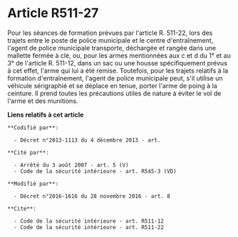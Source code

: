 # Article R511-27

Pour les séances de formation prévues par l'article R. 511-22, lors des trajets entre le poste de police municipale et le
centre d'entraînement, l'agent de police municipale transporte, déchargée et rangée dans une mallette fermée à clé, ou, pour
les armes mentionnées aux c et d du 1° et au 3° de l'article R. 511-12, dans un sac ou une housse spécifiquement prévus à cet
effet, l'arme qui lui a été remise.  Toutefois,  pour les trajets relatifs à la formation d'entraînement, l'agent de  police
municipale peut, s'il utilise un véhicule sérigraphié et se  déplace en tenue, porter l'arme de poing à la ceinture. Il prend
toutes les précautions utiles de nature à éviter le vol de l'arme et des munitions.

**Liens relatifs à cet article**

	**Codifié par**:

	  - Décret n°2013-1113 du 4 décembre 2013 - art.

	**Cité par**:

	  - Arrêté du 3 août 2007 - art. 5 (V)
	  - Code de la sécurité intérieure - art. R545-3 (VD)

	**Modifié par**:

	  - Décret n°2016-1616 du 28 novembre 2016 - art. 8

	**Cite**:

	  - Code de la sécurité intérieure - art. R511-12
	  - Code de la sécurité intérieure - art. R511-22
